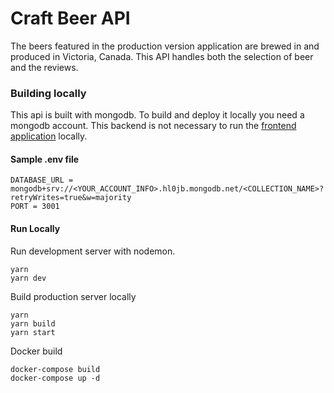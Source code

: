 # Craft Beer API

The beers featured in the production version application are brewed in and produced in Victoria, Canada. This API handles both the selection of beer and the reviews.

### Building locally

This api is built with mongodb. To build and deploy it locally you need a mongodb account. This backend is not necessary to run the [frontend application](https://github.com/ElMarchk0/beerApiV2) locally.

#### Sample .env file

```
DATABASE_URL = mongodb+srv://<YOUR_ACCOUNT_INFO>.hl0jb.mongodb.net/<COLLECTION_NAME>?retryWrites=true&w=majority
PORT = 3001
```

#### Run Locally

Run development server with nodemon.

```
yarn
yarn dev
```

Build production server locally

```
yarn
yarn build
yarn start
```

Docker build

```
docker-compose build
docker-compose up -d
```
